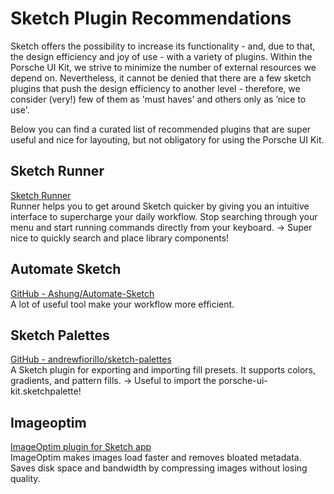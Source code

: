 # Sketch Plugin Recommendations
Sketch offers the possibility to increase its functionality - and, due to that, the design efficiency and joy of use - with a variety of plugins. Within the Porsche UI Kit, we strive to minimize the number of external resources we depend on. Nevertheless, it cannot be denied that there are a few sketch plugins that push the design efficiency to another level - therefore, we consider (very!) few of them as 'must haves' and others only as ’nice to use'.  
  
Below you can find a curated list of recommended plugins that are super useful and nice for layouting, but not obligatory for using the Porsche UI Kit.
  
## Sketch Runner  
[Sketch Runner](https://sketchrunner.com/)  
Runner helps you to get around Sketch quicker by giving you an intuitive interface to supercharge your daily workflow. Stop searching through your menu and start running commands directly from your keyboard.
→ Super nice to quickly search and place library components!  
  
## Automate Sketch  
[GitHub - Ashung/Automate-Sketch](https://github.com/Ashung/Automate-Sketch)  
A lot of useful tool make your workflow more efficient.  
  
## Sketch Palettes  
[GitHub - andrewfiorillo/sketch-palettes](https://github.com/andrewfiorillo/sketch-palettes)  
A Sketch plugin for exporting and importing fill presets. It supports colors, gradients, and pattern fills.
→ Useful to import the porsche-ui-kit.sketchpalette!  
  
## Imageoptim  
[ImageOptim plugin for Sketch app](https://imageoptim.com/sketch)  
ImageOptim makes images load faster and removes bloated metadata. Saves disk space and bandwidth by compressing images without losing quality.
